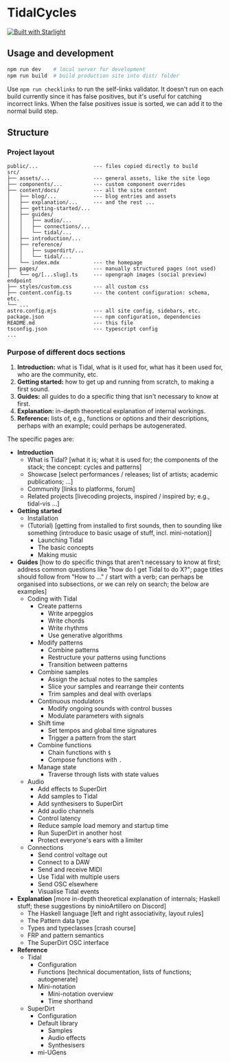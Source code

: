 # TidalCycles

[![Built with Starlight](https://astro.badg.es/v2/built-with-starlight/tiny.svg)](https://starlight.astro.build)

## Usage and development

```bash
npm run dev    # local server for development
npm run build  # build production site into dist/ folder
```

Use `npm run checklinks` to run the self-links validator.
It doesn't run on each build currently since it has false positives, but it's useful for catching incorrect links.
When the false positives issue is sorted, we can add it to the normal build step.

## Structure

### Project layout

```
public/...                  --- files copied directly to build
src/
├── assets/...              --- general assets, like the site logo
├── components/...          --- custom component overrides
├── content/docs/           --- all the site content
│   ├── blog/...            --- blog entries and assets
│   ├── explanation/...     --- and the rest ...
│   ├── getting-started/...
│   ├── guides/
│   │   ├── audio/...
│   │   ├── connections/...
│   │   └── tidal/...
│   ├── introduction/...
│   ├── reference/
│   │   ├── superdirt/...
│   │   └── tidal/...
│   └── index.mdx           --- the homepage
├── pages/                  --- manually structured pages (not used)
│   └── og/[...slug].ts     --- opengraph images (social preview) endpoint
├── styles/custom.css       --- all custom css
├── content.config.ts       --- the content configuration: schema, etc.
└── ...
astro.config.mjs            --- all site config, sidebars, etc.
package.json                --- npm configuration, dependencies
README.md                   --- this file
tsconfig.json               --- typescript config
...
```

### Purpose of different docs sections

1. **Introduction:** what is Tidal, what is it used for, what has it been used for, who are the community, etc.
2. **Getting started:** how to get up and running from scratch, to making a first sound.
3. **Guides:** all guides to do a specific thing that isn't necessary to know at first.
4. **Explanation:** in-depth theoretical explanation of internal workings.
5. **Reference:** lists of, e.g., functions or options and their descriptions, perhaps with an example; could perhaps be autogenerated.

The specific pages are:

- **Introduction**
  - What is Tidal? [what it is; what it is used for; the components of the stack; the concept: cycles and patterns]
  - Showcase [select performances / releases; list of artists; academic publications; ...]
  - Community [links to platforms, forum]
  - Related projects [livecoding projects, inspired / inspired by; e.g., tidal-vis ...]
- **Getting started**
  - Installation
  - (Tutorial) [getting from installed to first sounds, then to sounding like something (introduce to basic usage of stuff, incl. mini-notation)]
    - Launching Tidal
    - The basic concepts
    - Making music
- **Guides** [how to do specific things that aren't necessary to know at first; address common questions like "how do I get Tidal to do X?"; page titles should follow from "How to ..." / start with a verb; can perhaps be organised into subsections, or we can rely on search; the below are examples]
  - Coding with Tidal
    - Create patterns
      - Write arpeggios
      - Write chords
      - Write rhythms
      - Use generative algorithms
    - Modify patterns
      - Combine patterns
      - Restructure your patterns using functions
      - Transition between patterns
    - Combine samples
      - Assign the actual notes to the samples
      - Slice your samples and rearrange their contents
      - Trim samples and deal with overlaps
    - Continuous modulators
      - Modify ongoing sounds with control busses
      - Modulate parameters with signals
    - Shift time
      - Set tempos and global time signatures
      - Trigger a pattern from the start
    - Combine functions
      - Chain functions with `$`
      - Compose functions with `.`
    - Manage state
      - Traverse through lists with state values
  - Audio
    - Add effects to SuperDirt
    - Add samples to Tidal
    - Add synthesisers to SuperDirt
    - Add audio channels
    - Control latency
    - Reduce sample load memory and startup time
    - Run SuperDirt in another host
    - Protect everyone's ears with a limiter
  - Connections
    - Send control voltage out
    - Connect to a DAW
    - Send and receive MIDI
    - Use Tidal with multiple users
    - Send OSC elsewhere
    - Visualise Tidal events
- **Explanation** [more in-depth theoretical explanation of internals; Haskell stuff; these suggestions by ninioArtillero on Discord]
  - The Haskell language [left and right associativity, layout rules]
  - The Pattern data type
  - Types and typeclasses [crash course]
  - FRP and pattern semantics
  - The SuperDirt OSC interface
- **Reference**
  - Tidal
    - Configuration
    - Functions [technical documentation, lists of functions; autogenerate]
    - Mini-notation
      - Mini-notation overview
      - Time shorthand
  - SuperDirt
    - Configuration
    - Default library
      - Samples
      - Audio effects
      - Synthesisers
    - mi-UGens
